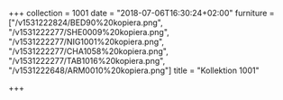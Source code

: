 +++
collection = 1001
date = "2018-07-06T16:30:24+02:00"
furniture = ["/v1531222824/BED90%20kopiera.png", "/v1531222277/SHE0009%20kopiera.png", "/v1531222277/NIG1001%20kopiera.png", "/v1531222277/CHA1058%20kopiera.png", "/v1531222277/TAB1016%20kopiera.png", "/v1531222648/ARM0010%20kopiera.png"]
title = "Kollektion 1001"

+++
